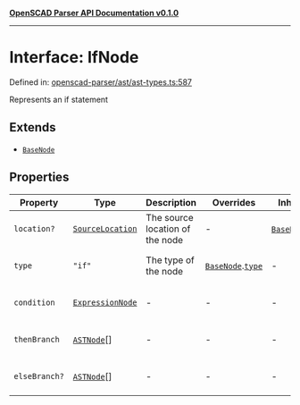 [**OpenSCAD Parser API Documentation v0.1.0**](../README.md)

***

# Interface: IfNode

Defined in: [openscad-parser/ast/ast-types.ts:587](https://github.com/holistic-stack/openscad-tree-sitter/blob/57470856b239e8ae819e2b2fa40ff65d8c04912f/packages/openscad-parser/src/lib/openscad-parser/ast/ast-types.ts#L587)

Represents an if statement

## Extends

- [`BaseNode`](BaseNode.md)

## Properties

| Property | Type | Description | Overrides | Inherited from | Defined in |
| ------ | ------ | ------ | ------ | ------ | ------ |
| <a id="location"></a> `location?` | [`SourceLocation`](SourceLocation.md) | The source location of the node | - | [`BaseNode`](BaseNode.md).[`location`](BaseNode.md#location) | [openscad-parser/ast/ast-types.ts:58](https://github.com/holistic-stack/openscad-tree-sitter/blob/57470856b239e8ae819e2b2fa40ff65d8c04912f/packages/openscad-parser/src/lib/openscad-parser/ast/ast-types.ts#L58) |
| <a id="type"></a> `type` | `"if"` | The type of the node | [`BaseNode`](BaseNode.md).[`type`](BaseNode.md#type) | - | [openscad-parser/ast/ast-types.ts:588](https://github.com/holistic-stack/openscad-tree-sitter/blob/57470856b239e8ae819e2b2fa40ff65d8c04912f/packages/openscad-parser/src/lib/openscad-parser/ast/ast-types.ts#L588) |
| <a id="condition"></a> `condition` | [`ExpressionNode`](ExpressionNode.md) | - | - | - | [openscad-parser/ast/ast-types.ts:589](https://github.com/holistic-stack/openscad-tree-sitter/blob/57470856b239e8ae819e2b2fa40ff65d8c04912f/packages/openscad-parser/src/lib/openscad-parser/ast/ast-types.ts#L589) |
| <a id="thenbranch"></a> `thenBranch` | [`ASTNode`](../type-aliases/ASTNode.md)[] | - | - | - | [openscad-parser/ast/ast-types.ts:590](https://github.com/holistic-stack/openscad-tree-sitter/blob/57470856b239e8ae819e2b2fa40ff65d8c04912f/packages/openscad-parser/src/lib/openscad-parser/ast/ast-types.ts#L590) |
| <a id="elsebranch"></a> `elseBranch?` | [`ASTNode`](../type-aliases/ASTNode.md)[] | - | - | - | [openscad-parser/ast/ast-types.ts:591](https://github.com/holistic-stack/openscad-tree-sitter/blob/57470856b239e8ae819e2b2fa40ff65d8c04912f/packages/openscad-parser/src/lib/openscad-parser/ast/ast-types.ts#L591) |
